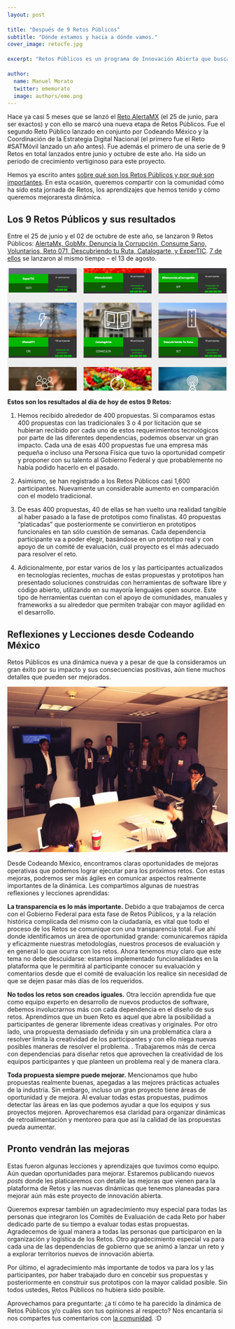 ```yaml
---
layout: post

title: "Después de 9 Retos Públicos"
subtitle: "Dónde estamos y hacia a dónde vamos."
cover_image: retocfe.jpg

excerpt: "Retos Públicos es un programa de Innovación Abierta que busca cambiar la manera en la que Gobierno Federal adquiere software y tecnología, de una forma abierta, ágil, eficiente y funcional."

author:
  name: Manuel Morato
  twitter: ememorato
  image: authors/eme.png
---
```


Hace ya casi 5 meses que se lanzó  el [Reto AlertaMX](http://retos.datos.gob.mx/organizaciones/3/retos/1-reto-alerta-mx) (el 25 de junio, para ser exactos) y con ello se marcó  una nueva etapa de Retos Públicos. Fue el segundo Reto Público lanzado en conjunto por Codeando México y la Coordinación de la Estrategia Digital Nacional (el primero fue el Reto #SATMóvil lanzado un año antes). Fue además el primero de una serie de 9 Retos en total lanzados entre junio y octubre de este año. Ha sido un periodo de crecimiento vertiginoso para este proyecto.

Hemos ya escrito antes [sobre qué  son los Retos Públicos y por qué  son importantes](http://blog.codeandomexico.org/2014/08/11/retos-de-gobierno-para-la-banda/). En esta ocasión, queremos compartir con la comunidad cómo ha sido esta jornada de Retos, los aprendizajes que hemos tenido y cómo queremos mejoraresta dinámica.

## Los 9 Retos Públicos y sus resultados
	
Entre el 25 de junio y el 02 de octubre de este año, se lanzaron 9 Retos Públicos: [AlertaMx, GobMx, Denuncia la Corrupción, Consume Sano, Voluntarios, Reto 071, Descubriendo tu Ruta, Catalogarte, y ExperTIC](http://retos.datos.gob.mx). [7 de ellos](http://blog.codeandomexico.org/2014/08/13/Listos-los-retos-de-gobierno-para-la-banda/) se lanzaron al mismo tiempo – el 13 de agosto. 

![](/images/retos2.png)

**Estos son los resultados al día de hoy de estos 9 Retos:**

1. Hemos recibido alrededor de 400 propuestas. Si comparamos estas 400 propuestas con las tradicionales 3 o 4 por licitación que se hubieran recibido por cada uno de estos requerimientos tecnológicos por parte de las diferentes dependencias, podemos observar un gran impacto. Cada una de esas 400 propuestas fue una empresa más pequeña o incluso una Persona Física que tuvo la oportunidad competir y proponer con su talento  al Gobierno Federal y que probablemente no había podido hacerlo en el pasado.

2. Asimismo, se han registrado a los Retos Públicos casi 1,600 participantes. Nuevamente un considerable aumento en comparación con el modelo tradicional.

3. De esas 400 propuestas, 40 de ellas se han vuelto una realidad tangible al haber pasado a la fase de prototipos como finalistas. 40 propuestas “platicadas” que posteriormente se convirtieron en prototipos funcionales en tan sólo cuestión de semanas. Cada dependencia participante va a poder elegir, basándose en un prototipo real y con apoyo de un comité de evaluación, cuál proyecto es el más adecuado para resolver el reto.

4. Adicionalmente, por estar varios de los y las participantes actualizados en tecnologías recientes, muchas de estas propuestas y prototipos han presentado soluciones construidas con herramientas de software libre y código abierto, utilizando en su mayoría lenguajes open source. Este tipo de herramientas cuentan con el apoyo de comunidades, manuales y frameworks a su alrededor que permiten trabajar con mayor agilidad en el desarrollo.

## Reflexiones y Lecciones desde Codeando México

Retos Públicos es una dinámica nueva y a pesar de que la consideramos un gran éxito por su impacto y sus consecuencias positivas, aún tiene muchos detalles que pueden ser mejorados.

![](/images/retos3.jpg)

Desde Codeando México, encontramos claras oportunidades de mejoras operativas que podemos lograr ejecutar para los próximos retos. Con estas mejoras, podremos ser más ágiles en comunicar  aspectos realmente importantes de la dinámica. Les compartimos algunas de nuestras reflexiones y lecciones aprendidas:

**La transparencia es lo más importante.** Debido a que trabajamos de cerca con el Gobierno Federal para esta fase de Retos Públicos, y a la relación histórica complicada del mismo con la ciudadanía, es vital que todo el proceso de los Retos se comunique con una transparencia total. Fue ahí donde identificamos un área de oportunidad grande: comunicaremos rápida y eficazmente nuestras metodologías, nuestros procesos de evaluación y en general lo que ocurra con los retos. Ahora tenemos muy claro que este tema no debe descuidarse: estamos implementado funcionalidades en la plataforma que le permitirá al participante conocer su evaluación y comentarios desde que el comité de evaluación los realice sin necesidad de que se dejen pasar más días de los requeridos.

**No todos los retos son creados iguales.** Otra lección aprendida fue que como equipo experto en desarrollo de nuevos productos de software, debemos involucrarnos más con cada dependencia en el diseño de sus retos. Aprendimos que un buen Reto es aquel que abre la posibilidad a participantes de generar libremente ideas creativas y originales. Por otro lado, una propuesta demasiado definida y sin una problemática clara a resolver  limita la creatividad de los participantes y con ello niega nuevas posibles maneras de resolver el problema. . Trabajaremos  más de cerca con dependencias para diseñar retos que aprovechen la creatividad de los equipos participantes y que planteen un problema real y de manera clara.

**Toda propuesta siempre puede mejorar.** Mencionamos que hubo propuestas realmente buenas, apegadas a las mejores prácticas actuales de la industria. Sin embargo, incluso un gran proyecto tiene áreas de oportunidad y de mejora. Al evaluar todas estas propuestas, pudimos detectar las áreas en las que podemos ayudar a que los equipos y sus proyectos mejoren.  Aprovecharemos  esa claridad para organizar dinámicas de retroalimentación y mentoreo para que así la calidad de las propuestas pueda aumentar.

## Pronto vendrán las mejoras

Estas fueron algunas lecciones y aprendizajes que tuvimos como equipo. Aún quedan oportunidades para mejorar. Estaremos publicando nuevos _posts_ donde les platicaremos con detalle las mejoras que vienen para la plataforma de Retos y las nuevas dinámicas que tenemos planeadas para mejorar aún más este proyecto de innovación abierta.

Queremos expresar también un agradecimiento muy especial para todas las personas que integraron los Comités de Evaluación de cada Reto por haber dedicado parte de su tiempo a evaluar todas estas propuestas. Agradecemos de igual manera a todas las personas que participaron en la organización y logística de los Retos. Otro agradecimiento especial va para cada una de las dependencias de gobierno que se animó a lanzar un reto y a explorar territorios nuevos de innovación abierta. 

Por último, el agradecimiento más importante de todos va para los y las participantes, por haber trabajado duro en concebir sus propuestas y posteriormente en construir sus prototipos con la mayor calidad posible. Sin todos ustedes, Retos Públicos no hubiera sido posible.

Aprovechamos para preguntarte: ¿a tí cómo te ha parecido la dinámica de Retos Públicos y/o cuáles son tus opiniones al respecto? Nos encantaría si nos compartes tus comentarios con [la comunidad](http://comunidad.codeandomexico.org/t/sugerencias-para-el-programa-de-retos-publicos/21). :D
